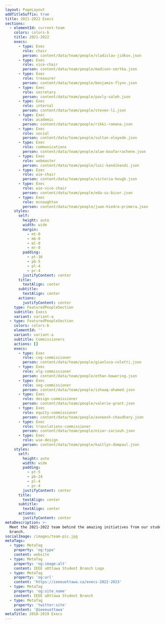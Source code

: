 ```yaml
---
layout: PageLayout
addTitleSuffix: true
title: 2021-2022 Execs
sections:
  - elementId: current-team
    colors: colors-b
    title: 2021-2022
    execs:
      - type: Exec
        role: chair
        person: content/data/team/people/vladislav-jidkov.json
      - type: Exec
        role: vice-chair
        person: content/data/team/people/madison-smrtka.json
      - type: Exec
        role: treasurer
        person: content/data/team/people/benjamin-flynn.json
      - type: Exec
        role: secretary
        person: content/data/team/people/pavly-saleh.json
      - type: Exec
        role: internal
        person: content/data/team/people/steven-li.json
      - type: Exec
        role: academic
        person: content/data/team/people/rikki-romana.json
      - type: Exec
        role: social
        person: content/data/team/people/sultan-oloyede.json
      - type: Exec
        role: communications
        person: content/data/team/people/alae-boufarrachene.json
      - type: Exec
        role: webmaster
        person: content/data/team/people/loic-kandikandi.json
      - type: Exec
        role: wie-chair
        person: content/data/team/people/victoria-hough.json
      - type: Exec
        role: wie-vice-chair
        person: content/data/team/people/eda-su-bicer.json
      - type: Exec
        role: mcnaughton
        person: content/data/team/people/juan-hiedra-primera.json
    styles:
      self:
        height: auto
        width: wide
        margin:
          - mt-0
          - mb-0
          - ml-0
          - mr-0
        padding:
          - pt-16
          - pb-5
          - pl-4
          - pr-4
        justifyContent: center
      title:
        textAlign: center
      subtitle:
        textAlign: center
      actions:
        justifyContent: center
    type: FeaturedPeopleSection
    subtitle: Execs
    variant: variant-a
  - type: FeaturedPeopleSection
    colors: colors-b
    elementId: ''
    variant: variant-a
    subtitle: Commissioners
    actions: []
    execs:
      - type: Exec
        role: ceg-commissioner
        person: content/data/team/people/gianluca-coletti.json
      - type: Exec
        role: elg-commissioner
        person: content/data/team/people/ethan-bowering.json
      - type: Exec
        role: seg-commissioner
        person: content/data/team/people/ishaaq-ahamed.json
      - type: Exec
        role: design-commissioner
        person: content/data/team/people/valerie-grant.json
      - type: Exec
        role: equity-commissioner
        person: content/data/team/people/avneesh-chaudhary.json
      - type: Exec
        role: translations-commissioner
        person: content/data/team/people/nizar-zariouh.json
      - type: Exec
        role: wie-design
        person: content/data/team/people/kaitlyn-dompaul.json
    styles:
      self:
        height: auto
        width: wide
        padding:
          - pt-5
          - pb-24
          - pl-4
          - pr-4
        justifyContent: center
      title:
        textAlign: center
      subtitle:
        textAlign: center
      actions:
        justifyContent: center
metaDescription: >-
  Meet the 2021-2022 team behind the amazing initiatives from our student
  branch.
socialImage: /images/team-pic.jpg
metaTags:
  - type: MetaTag
    property: 'og:type'
    content: website
  - type: MetaTag
    property: 'og:image:alt'
    content: IEEE uOttawa Student Branch Logo
  - type: MetaTag
    property: 'og:url'
    content: 'https://ieeeuottawa.ca/execs-2022-2023'
  - type: MetaTag
    property: 'og:site_name'
    content: IEEE uOttawa Student Branch
  - type: MetaTag
    property: 'twitter:site'
    content: '@ieeeuottawa'
metaTitle: 2018-2019 Execs
---
```

